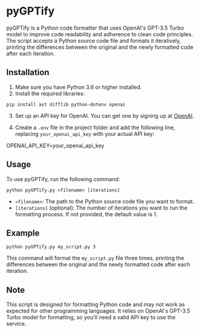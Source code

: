 # pyGPTify

pyGPTify is a Python code formatter that uses OpenAI's GPT-3.5 Turbo model to improve code readability and adherence to clean code principles. The script accepts a Python source code file and formats it iteratively, printing the differences between the original and the newly formatted code after each iteration.

## Installation

1. Make sure you have Python 3.6 or higher installed.
2. Install the required libraries:

```
pip install ast difflib python-dotenv openai
```


3. Set up an API key for OpenAI. You can get one by signing up at [OpenAI](https://beta.openai.com/signup/).

4. Create a `.env` file in the project folder and add the following line, replacing `your_openai_api_key` with your actual API key:

OPENAI_API_KEY=your_openai_api_key


## Usage

To use pyGPTify, run the following command:

```
python pyGPTify.py <filename> [iterations]
```

- `<filename>`: The path to the Python source code file you want to format.
- `[iterations]` (optional): The number of iterations you want to run the formatting process. If not provided, the default value is 1.

## Example

```
python pyGPTify.py my_script.py 3
```


This command will format the `my_script.py` file three times, printing the differences between the original and the newly formatted code after each iteration.

## Note

This script is designed for formatting Python code and may not work as expected for other programming languages. It relies on OpenAI's GPT-3.5 Turbo model for formatting, so you'll need a valid API key to use the service.
